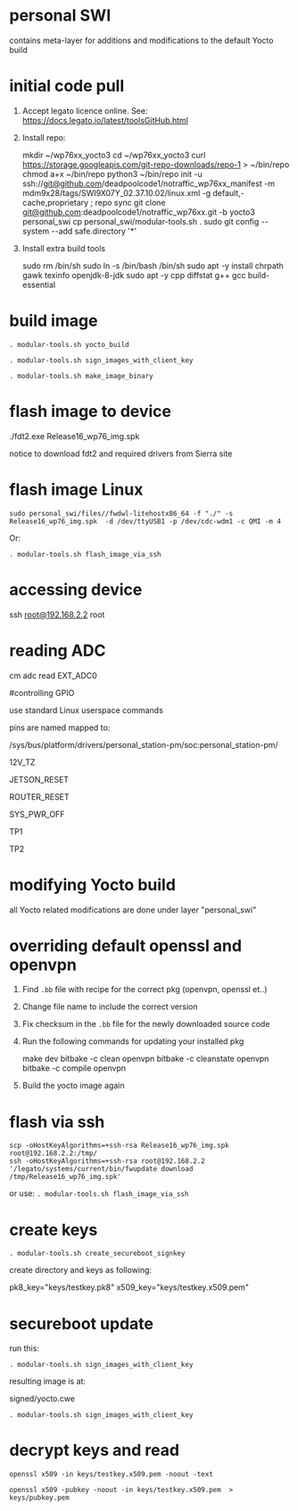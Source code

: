 # personal SWI
contains meta-layer for additions and modifications to the default Yocto build

# initial code pull

1. Accept legato licence online. See: https://docs.legato.io/latest/toolsGitHub.html

2. Install repo:
 

    mkdir ~/wp76xx_yocto3
    cd ~/wp76xx_yocto3
    curl https://storage.googleapis.com/git-repo-downloads/repo-1 > ~/bin/repo
    chmod a+x ~/bin/repo
    python3 ~/bin/repo init -u ssh://git@github.com/deadpoolcode1/notraffic_wp76xx_manifest -m mdm9x28/tags/SWI9X07Y_02.37.10.02/linux.xml -g default,-cache,proprietary ; repo sync
    git clone git@github.com:deadpoolcode1/notraffic_wp76xx.git -b yocto3 personal_swi
    cp personal_swi/modular-tools.sh .
    sudo git config --system --add safe.directory '*'

3. Install extra build tools


    sudo rm /bin/sh
    sudo ln -s /bin/bash /bin/sh
    sudo apt -y install chrpath gawk texinfo openjdk-8-jdk
    sudo apt -y cpp diffstat g++ gcc build-essential


# build image

    . modular-tools.sh yocto_build
    
    . modular-tools.sh sign_images_with_client_key
    
    . modular-tools.sh make_image_binary

# flash image to device

./fdt2.exe Release16_wp76_img.spk

notice to download fdt2 and required drivers from Sierra site

# flash image Linux

    sudo personal_swi/files//fwdwl-litehostx86_64 -f "./" -s Release16_wp76_img.spk  -d /dev/ttyUSB1 -p /dev/cdc-wdm1 -c QMI -m 4

Or:

    . modular-tools.sh flash_image_via_ssh



# accessing device

ssh root@192.168.2.2
root

# reading ADC

cm adc read EXT_ADC0


#controlling GPIO

use standard Linux userspace commands

pins are named mapped to:

/sys/bus/platform/drivers/personal_station-pm/soc\:personal_station-pm/

 12V_TZ

 JETSON_RESET

 ROUTER_RESET

 SYS_PWR_OFF

 TP1

 TP2 

# modifying Yocto build

all Yocto related modifications are done under layer "personal_swi"

# overriding default openssl and openvpn

1. Find `.bb` file with recipe for the correct pkg (openvpn, openssl et..) 
2. Change file name to include the correct version
3. Fix checksum in the `.bb` file for the newly downloaded source code
4. Run the following commands for updating your installed pkg


    make dev
    bitbake -c clean openvpn
    bitbake -c cleanstate openvpn
    bitbake -c compile openvpn

5. Build the yocto image again


# flash via ssh

    scp -oHostKeyAlgorithms=+ssh-rsa Release16_wp76_img.spk root@192.168.2.2:/tmp/
    ssh -oHostKeyAlgorithms=+ssh-rsa root@192.168.2.2 '/legato/systems/current/bin/fwupdate download /tmp/Release16_wp76_img.spk'

or use: `. modular-tools.sh flash_image_via_ssh`

# create keys
    . modular-tools.sh create_secureboot_signkey

create directory and keys as following:

pk8_key="keys/testkey.pk8"
x509_key="keys/testkey.x509.pem"

# secureboot update

run this:

    . modular-tools.sh sign_images_with_client_key

resulting image is at: 

signed/yocto.cwe

    . modular-tools.sh sign_images_with_client_key

# decrypt keys and read

    openssl x509 -in keys/testkey.x509.pem -noout -text
    
    openssl x509 -pubkey -noout -in keys/testkey.x509.pem  > keys/pubkey.pem
